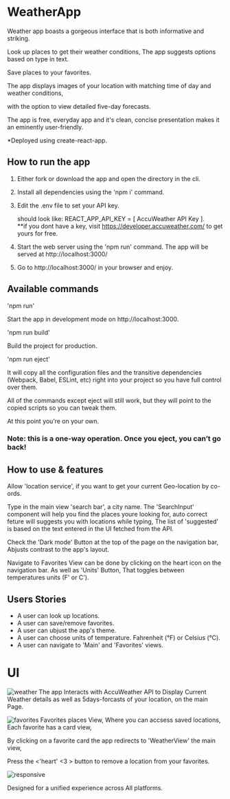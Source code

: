 # WeatherApp 
Weather app boasts a gorgeous interface that is both informative and striking.

Look up places to get their weather conditions,
The app suggests options based on type in text.

Save places to your favorites.

The app displays images of your location with matching time of day and weather conditions, 

with the option to view detailed five-day forecasts.

The app is free, everyday app and it's clean, concise presentation makes it an eminently user-friendly.

*Deployed using create-react-app.

## How to run the app 
1.  Either fork or download the app and open the directory in the cli.
2.  Install all dependencies using the 'npm i' command.
3.  Edit the .env file to set your API key. 
    
    should look like:
    REACT_APP_API_KEY = [ AccuWeather API Key ].  
    **if you dont have a key, visit https://developer.accuweather.com/ to get yours for free.

4.  Start the web server using the 'npm run' command.
    The app will be served at http://localhost:3000/

5.  Go to http://localhost:3000/ in your browser and enjoy.


## Available commands
'npm run'

Start the app in development mode on http://localhost:3000.

'npm run build'

Build the project for production.

'npm run eject'

It will copy all the configuration files and the transitive dependencies (Webpack, Babel, ESLint, etc) right into your project so you have full control over them. 

All of the commands except eject will still work, 
but they will point to the copied scripts so you can tweak them.

At this point you’re on your own.
### Note: this is a one-way operation. Once you eject, you can’t go back!

## How to use & features
 
Allow 'location service', if you want to get your current Geo-location by co-ords.

Type in the main view 'search bar', a city name.
The 'SearchInput' component will help you find the places youre looking for,
auto correct feture will suggests you with locations while typing,
The list of 'suggested' is based on the text entered in the UI fetched from the API.

Check the 'Dark mode' Button at the top of the page on the navigation bar, 
Abjusts contrast to the app's layout. 

Navigate to Favorites View can be done by clicking on the heart icon on the navigation bar.
As well as 'Units' Button, That toggles between temperatures units (F' or C').

## Users Stories
- A user can look up locations.
- A user can save/remove favorites.
- A user can ubjust the app's theme.
- A user can choose units of temperature. Fahrenheit (°F) or Celsius (°C).
- A user can navigate to 'Main' and 'Favorites' views.

# UI
![weather](https://user-images.githubusercontent.com/65711940/139273773-e7f4bc2c-d1ff-49a9-9221-7be7f8934dcb.jpeg)
The app Interacts with AccuWeather API to Display Current Weather details 
as well as 5days-forcasts of your location, on the main Page.

![favorites](https://user-images.githubusercontent.com/65711940/139273180-39edd1a1-1dff-474c-afcf-f01eaf3d3268.jpeg)
Favorites places View, 
Where you can accsess saved locations, Each favorite has a card view, 

By clicking on a favorite card the app redirects to 'WeatherView' the main view, 

Press the <'heart' <3 > button to remove a location from your favorites.

![responsive](https://user-images.githubusercontent.com/65711940/139274038-93ea97a6-27b4-4a88-b0ac-4695009d4da6.jpeg)

Designed for a unified experience across All platforms.

